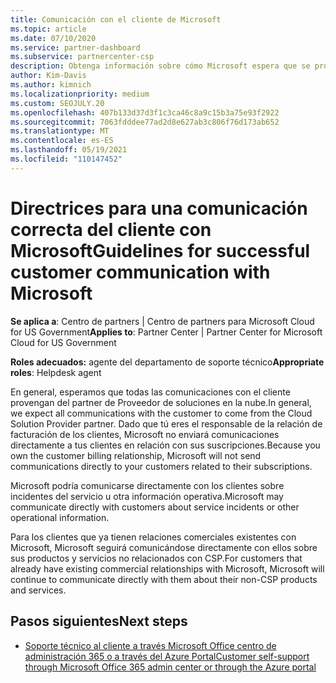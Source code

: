 ```yaml
---
title: Comunicación con el cliente de Microsoft
ms.topic: article
ms.date: 07/10/2020
ms.service: partner-dashboard
ms.subservice: partnercenter-csp
description: Obtenga información sobre cómo Microsoft espera que se produzcan comunicaciones entre clientes y asociados en el Proveedor de soluciones en la nube cliente.
author: Kim-Davis
ms.author: kimnich
ms.localizationpriority: medium
ms.custom: SEOJULY.20
ms.openlocfilehash: 407b133d37d3f1c3ca46c8a9c15b3a75e93f2922
ms.sourcegitcommit: 7063fdddee77ad2d8e627ab3c806f76d173ab652
ms.translationtype: MT
ms.contentlocale: es-ES
ms.lasthandoff: 05/19/2021
ms.locfileid: "110147452"
---
```

# <a name="guidelines-for-successful-customer-communication-with-microsoft"></a><span data-ttu-id="d72f2-103">Directrices para una comunicación correcta del cliente con Microsoft</span><span class="sxs-lookup"><span data-stu-id="d72f2-103">Guidelines for successful customer communication with Microsoft</span></span>

<span data-ttu-id="d72f2-104">**Se aplica a**: Centro de partners | Centro de partners para Microsoft Cloud for US Government</span><span class="sxs-lookup"><span data-stu-id="d72f2-104">**Applies to**: Partner Center | Partner Center for Microsoft Cloud for US Government</span></span>

<span data-ttu-id="d72f2-105">**Roles adecuados:** agente del departamento de soporte técnico</span><span class="sxs-lookup"><span data-stu-id="d72f2-105">**Appropriate roles**: Helpdesk agent</span></span>

<span data-ttu-id="d72f2-106">En general, esperamos que todas las comunicaciones con el cliente provengan del partner de Proveedor de soluciones en la nube.</span><span class="sxs-lookup"><span data-stu-id="d72f2-106">In general, we expect all communications with the customer to come from the Cloud Solution Provider partner.</span></span> <span data-ttu-id="d72f2-107">Dado que tú eres el responsable de la relación de facturación de los clientes, Microsoft no enviará comunicaciones directamente a tus clientes en relación con sus suscripciones.</span><span class="sxs-lookup"><span data-stu-id="d72f2-107">Because you own the customer billing relationship, Microsoft will not send communications directly to your customers related to their subscriptions.</span></span>

<span data-ttu-id="d72f2-108">Microsoft podría comunicarse directamente con los clientes sobre incidentes del servicio u otra información operativa.</span><span class="sxs-lookup"><span data-stu-id="d72f2-108">Microsoft may communicate directly with customers about service incidents or other operational information.</span></span>

<span data-ttu-id="d72f2-109">Para los clientes que ya tienen relaciones comerciales existentes con Microsoft, Microsoft seguirá comunicándose directamente con ellos sobre sus productos y servicios no relacionados con CSP.</span><span class="sxs-lookup"><span data-stu-id="d72f2-109">For customers that already have existing commercial relationships with Microsoft, Microsoft will continue to communicate directly with them about their non-CSP products and services.</span></span>

## <a name="next-steps"></a><span data-ttu-id="d72f2-110">Pasos siguientes</span><span class="sxs-lookup"><span data-stu-id="d72f2-110">Next steps</span></span>

- [<span data-ttu-id="d72f2-111">Soporte técnico al cliente a través Microsoft Office centro de administración 365 o a través del Azure Portal</span><span class="sxs-lookup"><span data-stu-id="d72f2-111">Customer self-support through Microsoft Office 365 admin center or through the Azure portal</span></span>](customer-self-support.md)